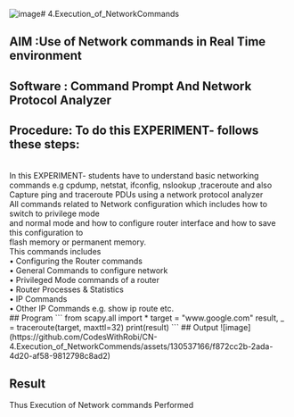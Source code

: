 ![image](https://github.com/CodesWithRobi/CN-4.Execution_of_NetworkCommends/assets/130537166/ee4a716c-f55e-438a-813e-a4775c18d50c)# 4.Execution_of_NetworkCommands
## AIM :Use of Network commands in Real Time environment
## Software : Command Prompt And Network Protocol Analyzer
## Procedure: To do this EXPERIMENT- follows these steps:
<BR>
In this EXPERIMENT- students have to understand basic networking commands e.g cpdump, netstat, ifconfig, nslookup ,traceroute and also Capture ping and traceroute PDUs using a network protocol analyzer 
<BR>
All commands related to Network configuration which includes how to switch to privilege mode
<BR>
and normal mode and how to configure router interface and how to save this configuration to
<BR>
flash memory or permanent memory.
<BR>
This commands includes
<BR>
• Configuring the Router commands
<BR>
• General Commands to configure network
<BR>
• Privileged Mode commands of a router 
<BR>
• Router Processes & Statistics
<BR>
• IP Commands
<BR>
• Other IP Commands e.g. show ip route etc.
<BR>
## Program
```
from scapy.all import *
target = "www.google.com"
result, _ = traceroute(target, maxttl=32)
print(result)
```
## Output
![image](https://github.com/CodesWithRobi/CN-4.Execution_of_NetworkCommends/assets/130537166/f872cc2b-2ada-4d20-af58-9812798c8ad2)

## Result
Thus Execution of Network commands Performed 
